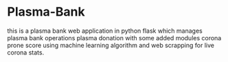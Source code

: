 # Plasma-Bank
this is a plasma bank web application in python flask which manages plasma bank operations plasma donation  with some added modules corona prone score using machine learning algorithm and web scrapping for live corona stats.
